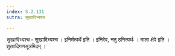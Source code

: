 ```yaml
---
index: 5.2.131
sutra: सुखादिभ्यश्च

---
```

_सुखादिभ्यश्च_ - सुखादिभ्यश्च । इनिर्मत्वर्थे इति । इनिरेव, नतु ठनित्यर्थः । माला क्षेपे इति । शुखादिगणसूत्रमिदम् ।